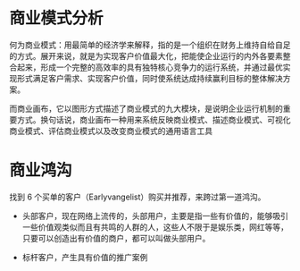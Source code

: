 # 商业模式分析

何为商业模式：用最简单的经济学来解释，指的是一个组织在财务上维持自给自足的方式。展开来说，就是为实现客户价值最大化，把能使企业运行的内外各要素整合起来，形成一个完整的高效率的具有独特核心竞争力的运行系统，并通过最优实现形式满足客户需求、实现客户价值，同时使系统达成持续赢利目标的整体解决方案。

而商业画布，它以图形方式描述了商业模式的九大模块，是说明企业运行机制的重要方式。换句话说，商业画布一种用来系统反映商业模式、描述商业模式、可视化商业模式、评估商业模式以及改变商业模式的通用语言工具

# 商业鸿沟

找到 6 个买单的客户（Earlyvangelist）购买并推荐，来跨过第一道鸿沟。

- 头部客户，现在网络上流传的，头部用户，主要是指一些有价值的，能够吸引一些价值观类似而且有共鸣的人群的人，这些人不限于是娱乐类，网红等等，只要可以创造出有价值的商户，都可以叫做头部用户。

- 标杆客户，产生具有价值的推广案例
